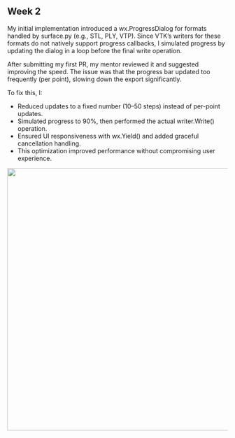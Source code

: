 ## Week 2

My initial implementation introduced a wx.ProgressDialog for formats handled by surface.py (e.g., STL, PLY, VTP). Since VTK’s writers for these formats do not natively support progress callbacks, I simulated progress by updating the dialog in a loop before the final write operation.

After submitting my first PR, my mentor reviewed it and suggested improving the speed. The issue was that the progress bar updated too frequently (per point), slowing down the export significantly.

To fix this, I:
- Reduced updates to a fixed number (10–50 steps) instead of per-point updates.
- Simulated progress to 90%, then performed the actual writer.Write() operation.
- Ensured UI responsiveness with wx.Yield() and added graceful cancellation handling.
- This optimization improved performance without compromising user experience.





<img src="https://github.com/user-attachments/assets/38587338-d3ed-4276-a08c-ab8757f5988b" width="600"/>


